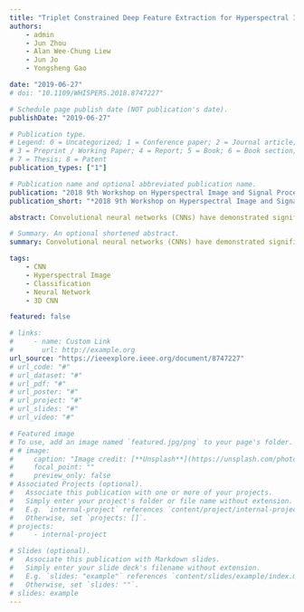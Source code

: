 ```yaml
---
title: "Triplet Constrained Deep Feature Extraction for Hyperspectral Image Classification"
authors:
    - admin
    - Jun Zhou
    - Alan Wee-Chung Liew
    - Jun Jo
    - Yongsheng Gao

date: "2019-06-27"
# doi: "10.1109/WHISPERS.2018.8747227"

# Schedule page publish date (NOT publication's date).
publishDate: "2019-06-27"

# Publication type.
# Legend: 0 = Uncategorized; 1 = Conference paper; 2 = Journal article;
# 3 = Preprint / Working Paper; 4 = Report; 5 = Book; 6 = Book section;
# 7 = Thesis; 8 = Patent
publication_types: ["1"]

# Publication name and optional abbreviated publication name.
publication: "2018 9th Workshop on Hyperspectral Image and Signal Processing: Evolution in Remote Sensing (WHISPERS)"
publication_short: "*2018 9th Workshop on Hyperspectral Image and Signal Processing: Evolution in Remote Sensing (WHISPERS)*"

abstract: Convolutional neural networks (CNNs) have demonstrated significant performance in various visual recognition problems in recent years. Recent research has shown that training multilayer neural networks can extensively improve the performance of hyperspectral image (HSI) classification. In this paper, we apply a triplet constraint property on a 3D CNN. This method directly learns a mapping from images to a Euclidean space in which distances directly correspond to a measure of spectral-spatial similarity. Once this embedding has been established, classification can be implemented with such embeddings as feature vectors. Moreover, we also augment the size of the training samples in different band groups. This produces different yet useful estimation of spectral-spatial characteristics of HSI data and contributes considerably in accurate classification. This method is evaluated on a new dataset and compared with several state-of-the-art models, which shows the promising potential of our method.

# Summary. An optional shortened abstract.
summary: Convolutional neural networks (CNNs) have demonstrated significant performance in various visual recognition problems in recent years. Recent research has shown that training multilayer neural networks can extensively improve the performance of hyperspectral image (HSI) classification. In this paper, we apply a triplet constraint property on a 3D CNN. This method directly learns a mapping from images to a Euclidean space in which distances directly correspond to a measure of spectral-spatial similarity. Once this embedding has been established, classification can be implemented with such embeddings as feature vectors. Moreover, we also augment the size of the training samples in different band groups. This produces different yet useful estimation of spectral-spatial characteristics of HSI data and contributes considerably in accurate classification. This method is evaluated on a new dataset and compared with several state-of-the-art models, which shows the promising potential of our method.

tags:
    - CNN
    - Hyperspectral Image
    - Classification
    - Neural Network
    - 3D CNN

featured: false

# links:
#     - name: Custom Link
#       url: http://example.org
url_source: "https://ieeexplore.ieee.org/document/8747227"
# url_code: "#"
# url_dataset: "#"
# url_pdf: "#"
# url_poster: "#"
# url_project: "#"
# url_slides: "#"
# url_video: "#"

# Featured image
# To use, add an image named `featured.jpg/png` to your page's folder.
# # image:
#     caption: "Image credit: [**Unsplash**](https://unsplash.com/photos/pLCdAaMFLTE)"
#     focal_point: ""
#     preview_only: false
# Associated Projects (optional).
#   Associate this publication with one or more of your projects.
#   Simply enter your project's folder or file name without extension.
#   E.g. `internal-project` references `content/project/internal-project/index.md`.
#   Otherwise, set `projects: []`.
# projects:
#     - internal-project

# Slides (optional).
#   Associate this publication with Markdown slides.
#   Simply enter your slide deck's filename without extension.
#   E.g. `slides: "example"` references `content/slides/example/index.md`.
#   Otherwise, set `slides: ""`.
# slides: example
---
```


<!-- {{% callout note %}}
Click the _Cite_ button above to demo the feature to enable visitors to import publication metadata into their reference management software.
{{% /callout %}}

{{% callout note %}}
Create your slides in Markdown - click the _Slides_ button to check out the example.
{{% /callout %}}

Supplementary notes can be added here, including [code, math, and images](https://wowchemy.com/docs/writing-markdown-latex/). -->

